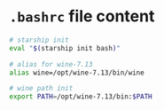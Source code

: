 # `.bashrc` file content

```bash
# starship init
eval "$(starship init bash)"

# alias for wine-7.13
alias wine=/opt/wine-7.13/bin/wine

# wine path init
export PATH=/opt/wine-7.13/bin:$PATH
```